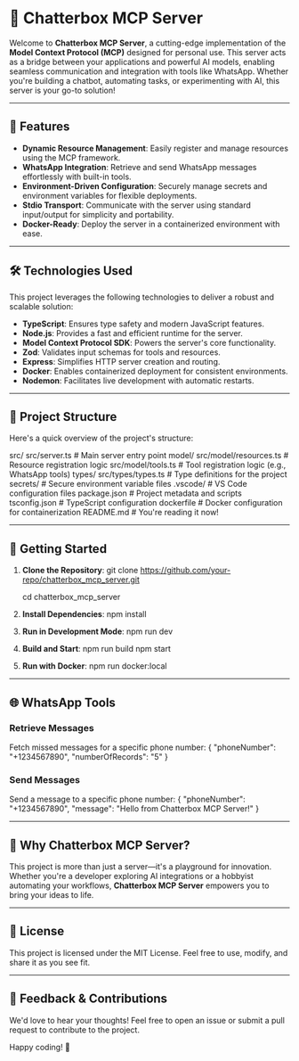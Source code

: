 # 🚀 Chatterbox MCP Server

Welcome to **Chatterbox MCP Server**, a cutting-edge implementation of the **Model Context Protocol (MCP)** designed for personal use. This server acts as a bridge between your applications and powerful AI models, enabling seamless communication and integration with tools like WhatsApp. Whether you're building a chatbot, automating tasks, or experimenting with AI, this server is your go-to solution!

---

## 🌟 Features

- **Dynamic Resource Management**: Easily register and manage resources using the MCP framework.
- **WhatsApp Integration**: Retrieve and send WhatsApp messages effortlessly with built-in tools.
- **Environment-Driven Configuration**: Securely manage secrets and environment variables for flexible deployments.
- **Stdio Transport**: Communicate with the server using standard input/output for simplicity and portability.
- **Docker-Ready**: Deploy the server in a containerized environment with ease.

---

## 🛠️ Technologies Used

This project leverages the following technologies to deliver a robust and scalable solution:

- **TypeScript**: Ensures type safety and modern JavaScript features.
- **Node.js**: Provides a fast and efficient runtime for the server.
- **Model Context Protocol SDK**: Powers the server's core functionality.
- **Zod**: Validates input schemas for tools and resources.
- **Express**: Simplifies HTTP server creation and routing.
- **Docker**: Enables containerized deployment for consistent environments.
- **Nodemon**: Facilitates live development with automatic restarts.

---

## 📂 Project Structure

Here's a quick overview of the project's structure:

src/
    src/server.ts          # Main server entry point
    model/
        src/model/resources.ts   # Resource registration logic
        src/model/tools.ts       # Tool registration logic (e.g., WhatsApp tools)
    types/
        src/types/types.ts       # Type definitions for the project
secrets/               # Secure environment variable files
.vscode/               # VS Code configuration files
package.json           # Project metadata and scripts
tsconfig.json          # TypeScript configuration
dockerfile             # Docker configuration for containerization
README.md              # You're reading it now!

---

## 🚀 Getting Started

1. **Clone the Repository**:
   git clone https://github.com/your-repo/chatterbox_mcp_server.git
   
   cd chatterbox_mcp_server

2. **Install Dependencies**:
   npm install

3. **Run in Development Mode**:
   npm run dev

4. **Build and Start**:
   npm run build
   npm start

5. **Run with Docker**:
   npm run docker:local

---

## 🌐 WhatsApp Tools

### Retrieve Messages
Fetch missed messages for a specific phone number:
{
  "phoneNumber": "+1234567890",
  "numberOfRecords": "5"
}

### Send Messages
Send a message to a specific phone number:
{
  "phoneNumber": "+1234567890",
  "message": "Hello from Chatterbox MCP Server!"
}

---

## 🤖 Why Chatterbox MCP Server?

This project is more than just a server—it's a playground for innovation. Whether you're a developer exploring AI integrations or a hobbyist automating your workflows, **Chatterbox MCP Server** empowers you to bring your ideas to life.

---

## 📜 License

This project is licensed under the MIT License. Feel free to use, modify, and share it as you see fit.

---

## 💬 Feedback & Contributions

We'd love to hear your thoughts! Feel free to open an issue or submit a pull request to contribute to the project.

Happy coding! 🎉
